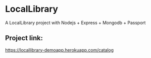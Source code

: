 # LocalLibrary
A LocalLibrary project with Nodejs + Express + Mongodb + Passport

## Project link: 
https://locallibrary-demoapp.herokuapp.com/catalog
